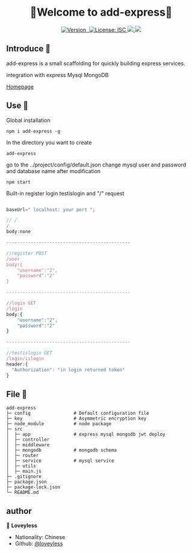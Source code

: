 <h1 align="center">🎉Welcome to add-express🎉</h1>
<div align="center">
  <a href="https://www.npmjs.com/package/add-express" target="_blank">
    <img alt="Version" src="https://img.shields.io/npm/v/add-express.svg">
  </a>
  <a href="https://www.npmjs.com/package/add-express" target="_blank">
    <img alt="" src="https://img.shields.io/node/v/add-express?color=purple">
  </a>
  <a href="#" target="_blank">
    <img alt="License: ISC" src="https://img.shields.io/badge/License-ISC-yellow.svg" />
  </a>
  <a href="#" target="_blank">
    <img src="https://img.shields.io/npm/dt/add-express" />
  </a>
  <a href="#" target="_blank">
    <img src="https://img.shields.io/github/languages/code-size/loveyless/add-express?color=orange" />
  </a>
</div>

## Introduce 📖
add-express is a small scaffolding for quickly building express services.

integration with express Mysql MongoDB 


[Homepage](https://github.com/loveyless/add-express)
## Use 🔨

Global installation
```
npm i add-express -g
```

In the directory you want to create
```
add-express
```
go to the ../project/config/default.json
change mysql user and password and database name
after modification
```
npm start
```
Built-in register login testislogin and "/" request
```js

baseUrl=" localhost: your port ";

// /
/
body:none

----------------------------------------------

//register POST
/user
body:{
    "username":"2",
    "password":"2"
}

----------------------------------------------

//login GET
/login
body:{
    "username":"2",
    "password":"2"
}

----------------------------------------------

//testislogin GET
/login/islogin
header:{
  "Authorization": "in login returned token"
}

```
## File 📂
```
add-express
├─ config                # Default configuration file
├─ key                   # Asymmetric encryption key
├─ node_module           # node package
├─ src
│  ├─ app                # express mysql mongodb jwt deploy
│  ├─ controller
│  ├─ middleware
│  ├─ mongodb            # mongodb schema
│  ├─ router
│  ├─ service            # mysql service
│  ├─ utils
│  ├─ main.js
├─ .gitignore
├─ package.json
├─ package-lock.json
└─ README.md
```

## author

👤 **Loveyless**

* Nationality: Chinese
* Github: [@loveyless](https://github.com/loveyless)
